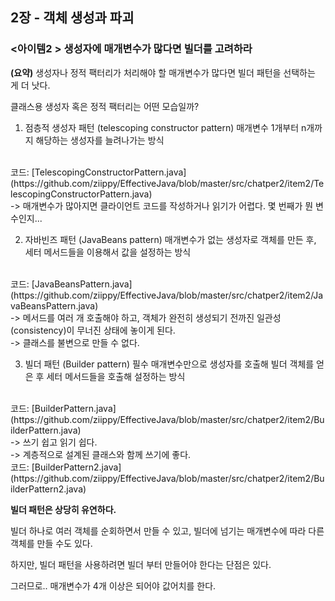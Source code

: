## 2장 - 객체 생성과 파괴

### <아이템2 > 생성자에 매개변수가 많다면 빌더를 고려하라

**(요약)** 생성자나 정적 팩터리가 처리해야 할 매개변수가 많다면 빌더 패턴을 선택하는 게 더 낫다.

클래스용 생성자 혹은 정적 팩터리는 어떤 모습일까?

1. 점층적 생성자 패턴 (telescoping constructor pattern)
매개변수 1개부터 n개까지 해당하는 생성자를 늘려나가는 방식
<br/>
코드: [TelescopingConstructorPattern.java](https://github.com/ziippy/EffectiveJava/blob/master/src/chatper2/item2/TelescopingConstructorPattern.java)
<br/>
-> 매개변수가 많아지면 클라이언트 코드를 작성하거나 읽기가 어렵다. 몇 번째가 뭔 변수인지...


2. 자바빈즈 패턴 (JavaBeans pattern)
매개변수가 없는 생성자로 객체를 만든 후, 세터 메서드들을 이용해서 값을 설정하는 방식
<br/>
코드: [JavaBeansPattern.java](https://github.com/ziippy/EffectiveJava/blob/master/src/chatper2/item2/JavaBeansPattern.java)
<br/>
-> 메서드를 여러 개 호출해야 하고, 객체가 완전히 생성되기 전까진 일관성(consistency)이 무너진 상태에 놓이게 된다.
<br/>
-> 클래스를 불변으로 만들 수 없다.


3. 빌더 패턴 (Builder pattern)
필수 매개변수만으로 생성자를 호출해 빌더 객체를 얻은 후 세터 메서드들을 호출해 설정하는 방식
<br/>
코드: [BuilderPattern.java](https://github.com/ziippy/EffectiveJava/blob/master/src/chatper2/item2/BuilderPattern.java)
<br/>
-> 쓰기 쉽고 읽기 쉽다.
<br/>
-> 계층적으로 설계된 클래스와 함께 쓰기에 좋다.
<br/>
코드: [BuilderPattern2.java](https://github.com/ziippy/EffectiveJava/blob/master/src/chatper2/item2/BuilderPattern2.java)

<strong>빌더 패턴은 상당히 유연하다.</strong>

빌더 하나로 여러 객체를 순회하면서 만들 수 있고, 빌더에 넘기는 매개변수에 따라 다른 객체를 만들 수도 있다.

하지만, 빌더 패턴을 사용하려면 빌더 부터 만들어야 한다는 단점은 있다.

그러므로..
매개변수가 4개 이상은 되어야 값어치를 한다.


